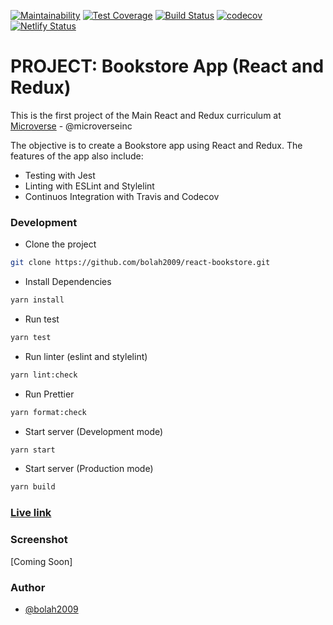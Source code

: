 [![Maintainability](https://api.codeclimate.com/v1/badges/268fdc07a685848a1348/maintainability)](https://codeclimate.com/github/bolah2009/react-bookstore/maintainability)
[![Test Coverage](https://api.codeclimate.com/v1/badges/268fdc07a685848a1348/test_coverage)](https://codeclimate.com/github/bolah2009/react-bookstore/test_coverage)
[![Build Status](https://travis-ci.org/bolah2009/react-bookstore.svg?branch=development)](https://travis-ci.org/bolah2009/react-bookstore)
[![codecov](https://codecov.io/gh/bolah2009/react-bookstore/branch/development/graph/badge.svg)](https://codecov.io/gh/bolah2009/react-bookstore)
[![Netlify Status](https://api.netlify.com/api/v1/badges/0e141257-1cc9-4c9b-a342-ac5f2fd97595/deploy-status)](https://app.netlify.com/sites/bolah-react-bookstore/deploys)



# PROJECT: Bookstore App (React and Redux)

This is the first project of the Main React and Redux curriculum at [Microverse](https://www.microverse.org/) - @microverseinc

The objective is to create a Bookstore app using React and Redux. The features of the app also include:

- Testing with Jest
- Linting with ESLint and Stylelint
- Continuos Integration with Travis and Codecov


### Development

- Clone the project

```bash
git clone https://github.com/bolah2009/react-bookstore.git

```

- Install Dependencies

```bash
yarn install
```

- Run test

```bash
yarn test
```

- Run linter (eslint and stylelint)

```bash
yarn lint:check
```

- Run Prettier

```bash
yarn format:check
```

- Start server (Development mode)

```bash
yarn start
```

- Start server (Production mode)

```bash
yarn build
```


### [Live link](https://bolah-react-bookstore.herokuapp.com/)


### Screenshot

[Coming Soon]


### Author

- [@bolah2009](https://github.com/bolah2009/)
